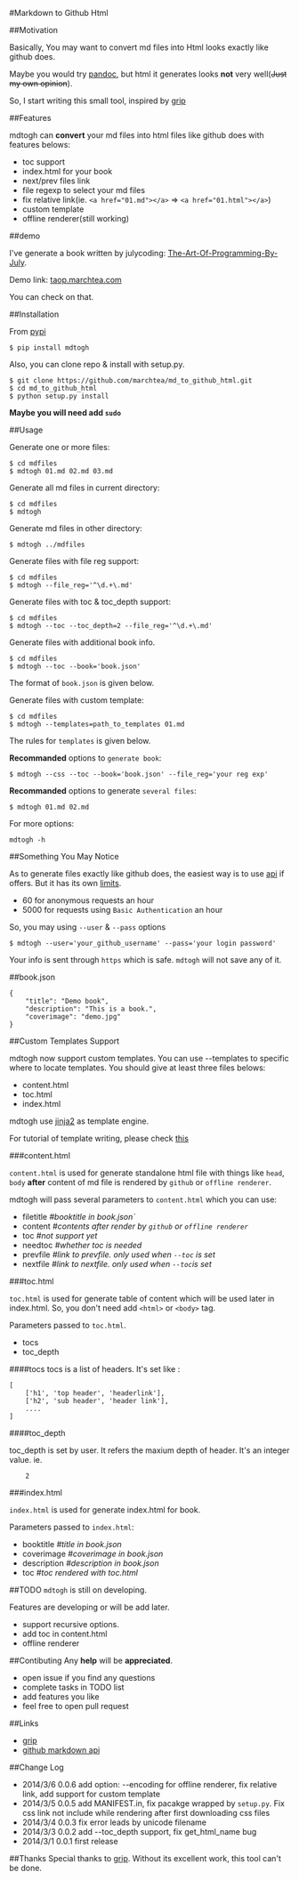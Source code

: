 #Markdown to Github Html

##Motivation

Basically, You may want to convert md files into Html looks exactly like github does.

Maybe you would try [pandoc](http://johnmacfarlane.net/pandoc/index.html), but html it generates looks **not** very well(~~Just my own opinion~~).

So, I start writing this small tool, inspired by [grip](https://github.com/joeyespo/grip)

##Features

mdtogh can **convert** your md files into html files like github does with features belows:

* toc support
* index.html for your book
* next/prev files link
* file regexp to select your md files
* fix relative link(ie. `<a href="01.md"></a>` => `<a href="01.html"></a>`)
* custom template
* offline renderer(still working)

##demo


I've generate a book written by julycoding: [The-Art-Of-Programming-By-July](https://github.com/julycoding/The-Art-Of-Programming-By-July).

Demo link: [taop.marchtea.com](http://taop.marchtea.com)

You can check on that.


##Installation

From [pypi](https://pypi.python.org/pypi)

    $ pip install mdtogh 

Also, you can clone repo & install with setup.py.

	$ git clone https://github.com/marchtea/md_to_github_html.git
	$ cd md_to_github_html
	$ python setup.py install

**Maybe you will need add `sudo`**

##Usage

Generate one or more files:

	$ cd mdfiles
	$ mdtogh 01.md 02.md 03.md
	
Generate all md files in current directory:

    $ cd mdfiles
    $ mdtogh
    
Generate md files in other directory:

	$ mdtogh ../mdfiles

Generate files with file reg support:

	$ cd mdfiles
	$ mdtogh --file_reg='^\d.+\.md'

Generate files with toc & toc_depth support:

	$ cd mdfiles
	$ mdtogh --toc --toc_depth=2 --file_reg='^\d.+\.md'

Generate files with additional book info.

	$ cd mdfiles
	$ mdtogh --toc --book='book.json'
	
The format of `book.json` is given below.

Generate files with custom template:

	$ cd mdfiles
	$ mdtogh --templates=path_to_templates 01.md
	
The rules for `templates` is given below.

**Recommanded** options to `generate book`:

	$ mdtogh --css --toc --book='book.json' --file_reg='your reg exp'

**Recommanded** options to generate `several files`:

	$ mdtogh 01.md 02.md

For more options:

	mdtogh -h
	
##Something You May Notice

As to generate files exactly like github does, the easiest way is to use [api](http://developer.github.com/v3/markdown/) if offers. But it has its own [limits](http://developer.github.com/v3/#rate-limiting).

*	60 for anonymous requests an hour
*	5000 for requests using `Basic Authentication` an hour

So, you may using `--user` & `--pass` options

	$ mdtogh --user='your_github_username' --pass='your login password'
	
Your info is sent through `https` which is safe. `mdtogh` will not save any of it.


##book.json

```
{
	"title": "Demo book",
	"description": "This is a book.",
	"coverimage": "demo.jpg"
}
```

##Custom Templates Support

mdtogh now support custom templates. You can use --templates to specific where to locate templates. You should give at least three files belows:

*	content.html
*	toc.html
*	index.html

mdtogh use [jinja2](https://github.com/mitsuhiko/jinja2) as template engine.

For tutorial of template writing, please check [this](http://jinja.pocoo.org/docs/)

###content.html

`content.html` is used for generate standalone html file with things like `head`, `body` **after** content of md file is rendered by `github` or `offline renderer`.

mdtogh will pass several  parameters to `content.html` which you can use:

*	filetitle 	*#booktitle in book.json`*
*	content      *#contents after render by `github` or `offline renderer`*
*	toc          *#not support yet*
*	needtoc		 *#whether toc is needed*
*	prevfile     *#link to prevfile. only used when `--toc` is set*
*	nextfile     *#link to nextfile. only used when `--toc`is set*

###toc.html

`toc.html` is used for generate table of content which will be used later in index.html. So, you don't need add `<html>` or `<body>` tag.


Parameters passed to `toc.html`.

*	tocs 
*	toc_depth

####tocs
tocs is a list of headers. It's set like :

```
[
	['h1', 'top header', 'headerlink'],
	['h2', 'sub header', 'header link'],
	....
]
```

####toc_depth

toc_depth is set by user. It refers the maxium depth of header. It's an integer value. ie.

```
	2
```

###index.html

`index.html` is used for generate index.html for book. 

Parameters passed to `index.html`:

*	booktitle *#title in book.json*
*	coverimage *#coverimage in book.json*
*	description *#description in book.json*
*	toc         *#toc rendered with toc.html*


##TODO
`mdtogh` is still on developing.

Features are developing or will be add later.

*	support recursive options.
*	add toc in content.html
*	offline renderer

##Contibuting
Any **help** will be **appreciated**.

*	open issue if you find any questions
*	complete tasks in TODO list
*	add features you like
*	feel free to open pull request

##Links

* [grip](https://github.com/joeyespo/grip)
* [github markdown api](http://developer.github.com/v3/markdown/)

##Change Log

*	2014/3/6 0.0.6 add option: --encoding for offline renderer, fix relative link, add support for custom template
*	2014/3/5 0.0.5 add MANIFEST.in, fix pacakge wrapped by `setup.py`. Fix css link not include while rendering after first downloading css files
*   2014/3/4 0.0.3 fix error leads by unicode filename
*	2014/3/3 0.0.2 add --toc_depth support, fix get_html_name bug
*	2014/3/1 0.0.1 first release

##Thanks
Special thanks to [grip](https://github.com/joeyespo/grip). Without its excellent work, this tool can't be done.

